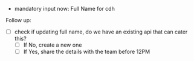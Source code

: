 
- mandatory input now: Full Name for cdh

Follow up:
- [ ] check if updating full name, do we have an existing api that can cater this?
	- [ ] If No, create a new one
	- [ ] If Yes, share the details with the team before 12PM